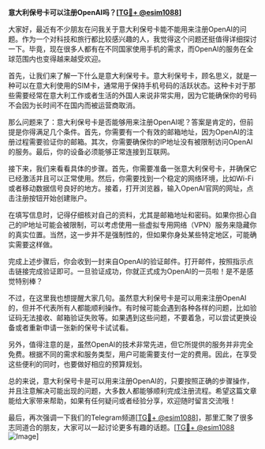 **意大利保号卡可以注册OpenAI吗？[[TG💪+ @esim1088](https://t.me/s/esim1088)]**

大家好，最近有不少朋友在问我关于意大利保号卡能不能用来注册OpenAI的问题。作为一个对科技和旅行都比较感兴趣的人，我觉得这个问题还挺值得详细探讨一下。毕竟，现在很多人都有在不同国家使用手机的需求，而OpenAI的服务在全球范围内也变得越来越受欢迎。

首先，让我们来了解一下什么是意大利保号卡。意大利保号卡，顾名思义，就是一种可以在意大利使用的SIM卡，通常用于保持手机号码的活跃状态。这种卡对于那些需要经常在意大利工作或者生活的外国人来说非常实用，因为它能确保你的号码不会因为长时间不在国内而被运营商取消。

那么问题来了：意大利保号卡是否能够用来注册OpenAI呢？答案是肯定的，但前提是你得满足几个条件。首先，你需要有一个有效的邮箱地址，因为OpenAI的注册过程需要验证你的邮箱。其次，你需要确保你的IP地址没有被限制访问OpenAI的服务。最后，你的设备必须能够正常连接到互联网。

接下来，我们来看看具体的步骤。首先，你需要准备一张意大利保号卡，并确保它已经激活并且可以正常使用。然后，你需要找到一个稳定的网络环境，比如Wi-Fi或者移动数据信号良好的地方。接着，打开浏览器，输入OpenAI官网的网址，点击注册按钮开始创建账户。

在填写信息时，记得仔细核对自己的资料，尤其是邮箱地址和密码。如果你担心自己的IP地址可能会被限制，可以考虑使用一些虚拟专用网络（VPN）服务来隐藏你的真实位置。当然，这一步并不是强制性的，但如果你身处某些特定地区，可能确实需要这样做。

完成上述步骤后，你会收到一封来自OpenAI的验证邮件。打开邮件，按照指示点击链接完成验证即可。一旦验证成功，你就正式成为OpenAI的一员啦！是不是感觉特别棒？

不过，在这里我也想提醒大家几句。虽然意大利保号卡是可以用来注册OpenAI的，但并不代表所有人都能顺利操作。有时候可能会遇到各种各样的问题，比如验证码无法接收、邮箱验证失败等。如果遇到这些问题，不要着急，可以尝试更换设备或者重新申请一张新的保号卡试试看。

另外，值得注意的是，虽然OpenAI的技术非常先进，但它所提供的服务并非完全免费。根据不同的需求和服务类型，用户可能需要支付一定的费用。因此，在享受这些便利的同时，也要做好相应的预算规划。

总的来说，意大利保号卡是可以用来注册OpenAI的，只要按照正确的步骤操作，并且注意解决可能出现的问题，大多数人都能够顺利完成注册流程。希望这篇文章能给大家带来帮助，如果有任何疑问或者经验分享，欢迎随时留言交流哦！

最后，再次强调一下我们的Telegram频道[[TG💪+ @esim1088](https://t.me/s/esim1088)]，那里汇聚了很多志同道合的朋友，大家可以一起讨论更多有趣的话题。[[TG💪+ @esim1088](https://t.me/s/esim1088) ![Image](https://i.postimg.cc/4NQfJmqS/Snipaste-2025-05-13-00-14-12.png)]